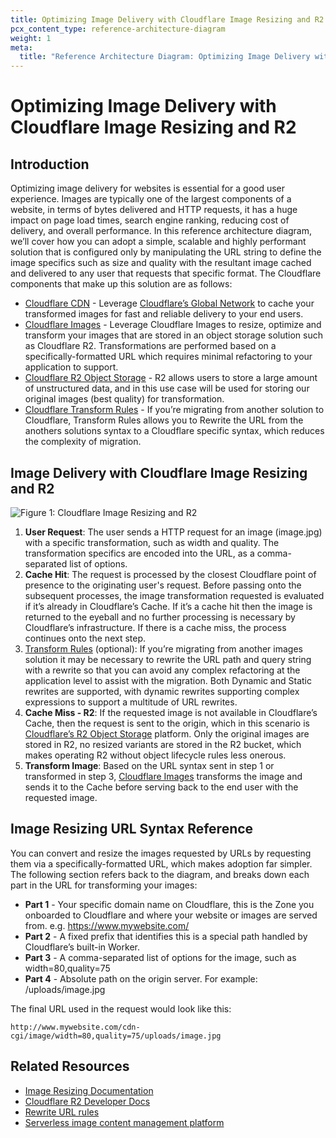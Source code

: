 ```yaml
---
title: Optimizing Image Delivery with Cloudflare Image Resizing and R2
pcx_content_type: reference-architecture-diagram
weight: 1
meta:
  title: "Reference Architecture Diagram: Optimizing Image Delivery with Cloudflare Image Resizing and R2"
---
```


# Optimizing Image Delivery with Cloudflare Image Resizing and R2

## Introduction

Optimizing image delivery for websites is essential for a good user experience. Images are typically one of the largest components of a website, in terms of bytes delivered and HTTP requests, it has a huge impact on page load times, search engine ranking, reducing cost of delivery, and overall performance. In this reference architecture diagram, we’ll cover how you can adopt a simple, scalable and highly performant solution that is configured only by manipulating the URL string to define the image specifics such as size and quality with the resultant image cached and delivered to any user that requests that specific format. The Cloudflare components that make up this solution are as follows:

- [Cloudflare CDN](https://www.cloudflare.com/en-gb/application-services/products/cdn/) - Leverage [Cloudflare’s Global Network](https://www.cloudflare.com/en-gb/network/) to cache your transformed images for fast and reliable delivery to your end users.
- [Cloudflare Images](https://www.cloudflare.com/en-gb/developer-platform/cloudflare-images/) - Leverage Cloudflare Images to resize, optimize and transform your images that are stored in an object storage solution such as Cloudflare R2. Transformations are performed based on a specifically-formatted URL which requires minimal refactoring to your application to support.
- [Cloudflare R2 Object Storage](https://www.cloudflare.com/en-gb/developer-platform/r2/) - R2 allows users to store a large amount of unstructured data, and in this use case will be used for storing our original images (best quality) for transformation.
- [Cloudflare Transform Rules](https://developers.cloudflare.com/rules/transform/) - If you’re migrating from another solution to Cloudflare, Transform Rules allows you to Rewrite the URL from the anothers solutions syntax to a Cloudflare specific syntax, which reduces the complexity of migration.

## Image Delivery with Cloudflare Image Resizing and R2

![Figure 1: Cloudflare Image Resizing and R2](/images/reference-architecture/optimizing-image-delivery-with-cloudflare-image-resizing-and-r2-diagrams/optimizing-image-delivery-with-cloudflare-image-resizing-and-r2-diagram.svg "Figure 1: Cloudflare Image Resizing and R2")

1. **User Request**: The user sends a HTTP request for an image (image.jpg) with a specific transformation, such as width and quality. The transformation specifics are encoded into the URL, as a comma-separated list of options.
2. **Cache Hit**: The request is processed by the closest Cloudflare point of presence to the originating user's request. Before passing onto the subsequent processes, the image transformation requested is evaluated if it’s already in Cloudflare’s Cache. If it’s a cache hit then the image is returned to the eyeball and no further processing is necessary by Cloudflare’s infrastructure. If there is a cache miss, the process continues onto the next step.
3. [Transform Rules](https://developers.cloudflare.com/rules/transform/) (optional): If you’re migrating from another images solution it may be necessary to rewrite the URL path and query string with a rewrite so that you can avoid any complex refactoring at the application level to assist with the migration. Both Dynamic and Static rewrites are supported, with dynamic rewrites supporting complex expressions to support a multitude of URL rewrites.
4. **Cache Miss - R2**: If the requested image is not available in Cloudflare’s Cache, then the request is sent to the origin, which in this scenario is [Cloudflare’s R2 Object Storage](https://developers.cloudflare.com/r2/) platform. Only the original images are stored in R2, no resized variants are stored in the R2 bucket, which makes operating R2 without object lifecycle rules less onerous.
5. **Transform Image**: Based on the URL syntax sent in step 1 or transformed in step 3, [Cloudflare Images](https://developers.cloudflare.com/images/) transforms the image and sends it to the Cache before serving back to the end user with the requested image.

## Image Resizing URL Syntax Reference

You can convert and resize the images requested by URLs by requesting them via a specifically-formatted URL, which makes adoption far simpler. The following section refers back to the diagram, and breaks down each part in the URL for transforming your images:

- **Part 1** - Your specific domain name on Cloudflare, this is the Zone you onboarded to Cloudflare and where your website or images are served from. e.g. https://www.mywebsite.com/
- **Part 2** - A fixed prefix that identifies this is a special path handled by Cloudflare’s built-in Worker.
- **Part 3** - A comma-separated list of options for the image, such as width=80,quality=75
- **Part 4** - Absolute path on the origin server. For example: /uploads/image.jpg

The final URL used in the request would look like this:

```plain
http://www.mywebsite.com/cdn-cgi/image/width=80,quality=75/uploads/image.jpg
```

## Related Resources

- [Image Resizing Documentation](https://developers.cloudflare.com/images/transform-images/)
- [Cloudflare R2 Developer Docs](https://developers.cloudflare.com/r2/)
- [Rewrite URL rules](https://developers.cloudflare.com/rules/transform/url-rewrite/)
- [Serverless image content management platform](https://developers.cloudflare.com/reference-architecture/diagrams/serverless/serverless-image-content-management/)

